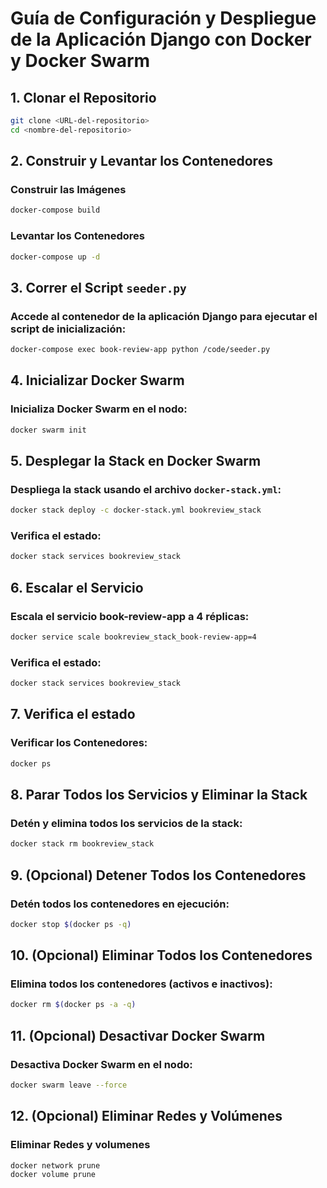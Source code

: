 # Guía de Configuración y Despliegue de la Aplicación Django con Docker y Docker Swarm

## 1. Clonar el Repositorio

```bash
git clone <URL-del-repositorio>
cd <nombre-del-repositorio>
```
## 2. Construir y Levantar los Contenedores

### Construir las Imágenes

```bash
docker-compose build
```
### Levantar los Contenedores

```bash
docker-compose up -d
```
## 3. Correr el Script `seeder.py`

### Accede al contenedor de la aplicación Django para ejecutar el script de inicialización:

```bash
docker-compose exec book-review-app python /code/seeder.py
```
## 4. Inicializar Docker Swarm

### Inicializa Docker Swarm en el nodo:

```bash
docker swarm init
```
## 5. Desplegar la Stack en Docker Swarm

### Despliega la stack usando el archivo `docker-stack.yml`:

```bash
docker stack deploy -c docker-stack.yml bookreview_stack
```
### Verifica el estado:

```bash
docker stack services bookreview_stack
```

## 6. Escalar el Servicio

### Escala el servicio book-review-app a 4 réplicas:

```bash
docker service scale bookreview_stack_book-review-app=4
```
### Verifica el estado:

```bash
docker stack services bookreview_stack
```

## 7. Verifica el estado

### Verificar los Contenedores:

```bash
docker ps
```
## 8. Parar Todos los Servicios y Eliminar la Stack

### Detén y elimina todos los servicios de la stack:

```bash
docker stack rm bookreview_stack
```
## 9. (Opcional) Detener Todos los Contenedores

### Detén todos los contenedores en ejecución:

```bash
docker stop $(docker ps -q)
```
## 10. (Opcional) Eliminar Todos los Contenedores

### Elimina todos los contenedores (activos e inactivos):

```bash
docker rm $(docker ps -a -q)
```
## 11. (Opcional) Desactivar Docker Swarm

### Desactiva Docker Swarm en el nodo:

```bash
docker swarm leave --force
```
## 12. (Opcional) Eliminar Redes y Volúmenes

### Eliminar Redes y volumenes

```bash
docker network prune
docker volume prune
```
